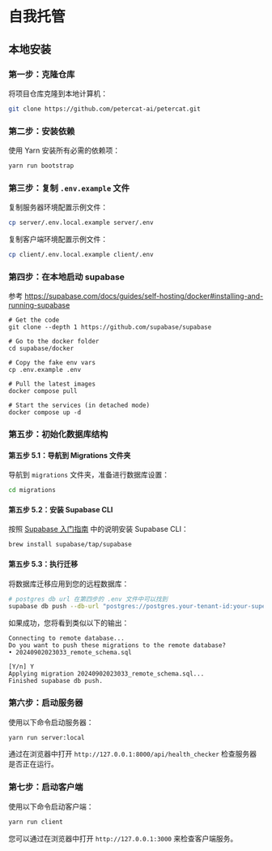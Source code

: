 # 自我托管

## 本地安装

### 第一步：克隆仓库
将项目仓库克隆到本地计算机：

```bash
git clone https://github.com/petercat-ai/petercat.git
``` 

### 第二步：安装依赖
使用 Yarn 安装所有必需的依赖项：

```bash
yarn run bootstrap
```

### 第三步：复制 `.env.example` 文件
复制服务器环境配置示例文件：

```bash
cp server/.env.local.example server/.env
```
复制客户端环境配置示例文件：
```bash
cp client/.env.local.example client/.env
```

### 第四步：在本地启动 supabase

参考 https://supabase.com/docs/guides/self-hosting/docker#installing-and-running-supabase

```
# Get the code
git clone --depth 1 https://github.com/supabase/supabase

# Go to the docker folder
cd supabase/docker

# Copy the fake env vars
cp .env.example .env

# Pull the latest images
docker compose pull

# Start the services (in detached mode)
docker compose up -d
```

### 第五步：初始化数据库结构

#### 第五步 5.1：导航到 Migrations 文件夹
导航到 `migrations` 文件夹，准备进行数据库设置：

```bash
cd migrations
```

#### 第五步 5.2：安装 Supabase CLI
按照 [Supabase 入门指南](https://supabase.com/docs/guides/cli/getting-started) 中的说明安装 Supabase CLI：

```bash
brew install supabase/tap/supabase
```

#### 第五步 5.3：执行迁移
将数据库迁移应用到您的远程数据库：

```bash
# postgres db url 在第四步的 .env 文件中可以找到
supabase db push --db-url "postgres://postgres.your-tenant-id:your-super-secret-and-long-postgres-password@127.0.0.1:5432/postgres"
``` 

如果成功，您将看到类似以下的输出：

```
Connecting to remote database...
Do you want to push these migrations to the remote database?
• 20240902023033_remote_schema.sql

[Y/n] Y
Applying migration 20240902023033_remote_schema.sql...
Finished supabase db push.
```

### 第六步：启动服务器
使用以下命令启动服务器：

```bash
yarn run server:local
```

通过在浏览器中打开 `http://127.0.0.1:8000/api/health_checker` 检查服务器是否正在运行。

### 第七步：启动客户端
使用以下命令启动客户端：

```bash
yarn run client
```

您可以通过在浏览器中打开 `http://127.0.0.1:3000` 来检查客户端服务。
